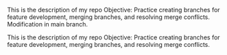 This is the description of my repo
Objective: Practice creating branches for feature development, merging branches, and resolving merge conflicts.
Modification in main branch.

This is the description of my repo
Objective: Practice creating branches for feature development, merging branches, and resolving merge conflicts.	

